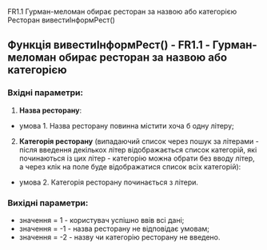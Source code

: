 FR1.1	Гурман-меломан обирає ресторан за назвою або категорією	Ресторан	вивестиІнформРест()

## Функція вивестиІнформРест() - FR1.1 - Гурман-меломан обирає ресторан за назвою або категорією

### Вхідні параметри:
1. **Назва ресторану**:
- умова 1. Назва ресторану повинна містити хоча б одну літеру;
2. **Категорія ресторану** (випадаючий список через пошук за літерами - після введення декількох літер відображається список категорій, які починаються із цих літер - категорію можна обрати без вводу літер, а через клік на поле буде відображатися список всіх категорій): 
- умова 2. Категорія ресторану починається з літери.

### Вихідні параметри:
- значення = 1 - користувач успішно ввів всі дані;
- значення = -1 - назва ресторану не відповідає умовам;
- значення = -2 - назву чи категорію ресторану не введено.
